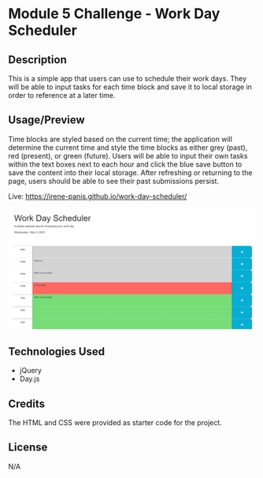 # Module 5 Challenge - Work Day Scheduler

## Description

This is a simple app that users can use to schedule their work days. They will be able to input tasks for each time block and save it to local storage in order to reference at a later time.

## Usage/Preview

Time blocks are styled based on the current time; the application will determine the current time and style the time blocks as either grey (past), red (present), or green (future). Users will be able to input their own tasks within the text boxes next to each hour and click the blue save button to save the content into their local storage. After refreshing or returning to the page, users should be able to see their past submissions persist.

Live: https://irene-panis.github.io/work-day-scheduler/

![Screenshot of a page titled Work Day Scheduler that contains grey, red, and green time blocks users may type tasks into](assets/img/preview.jpg)

## Technologies Used
* jQuery
* Day.js

## Credits

The HTML and CSS were provided as starter code for the project.

## License

N/A